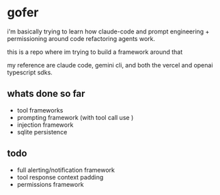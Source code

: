 # gofer


i'm basically trying to learn how claude-code and prompt engineering + permissioning around code refactoring agents work.

this is a repo where im trying to build a framework around that

my reference are claude code, gemini cli, and both the vercel and openai typescript sdks.


## whats done so far

- tool frameworks
- prompting framework (with tool call use )
- injection framework
- sqlite persistence


## todo

- full alerting/notification framework
- tool response context padding
- permissions framework



